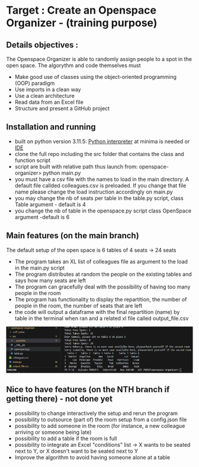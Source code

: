 # Target : Create an Openspace Organizer - (training purpose)


## Details objectives : 
The Openspace Organizer is able to randomly assign people to a spot in the open space. The algorythm and code themselves must 
- Make good use of classes using the object-oriented programming (OOP) paradigm
- Use imports in a clean way
- Use a clean architecture
- Read data from an Excel file
- Structure and present a GitHub project


## Installation and running
- built on python version 3.11.5: [Python interpreter](https://www.python.org/downloads/) at minima is needed  or [IDE](https://code.visualstudio.com/download)
- clone the full repo including the src folder that contains the class and function script 
- script are built with relative path thus launch from:   openspace-organizer> python main.py
- you must have a csv file with the names to load in the main directory. A default file callded colleagues.csv is preloaded. If you change that file name please change the load instruction accordingly on main.py
- you may change the nb of seats per table in the table.py script, class Table argument - default is 4 
- you change the nb of table in the openspace.py script class OpenSpace argument -default is 6  

## Main features (on the main branch)
The default setup of the open space is 6 tables of 4 seats → 24 seats
- The program takes an XL list of colleagues file as argument to the load in the main.py script
- The program distributes at random the people on the existing tables and says how many seats are left
- The program can gracefully deal with the possibility of having too many people in the room
- The program has functionality to display the repartition, the number of people in the room, the number of seats that are left
- the code will output a dataframe with the final repartition (name) by table in the terminal when ran and a related xl file called output_file.csv


![Alt text](image.png)



## Nice to have features (on the NTH branch if getting there) - not done yet 
- possibility to change interactively the setup and rerun the program
- possibility to outsource (part of) the room setup from a config.json file
- possibility to add someone in the room (for instance, a new colleague arriving or someone being late)
- possibility to add a table if the room is full
- possibility to integrate an Excel "conditions" list → X wants to be seated next to Y, or X doesn't want to be seated next to Y
- Improve the algorithm to avoid having someone alone at a table
